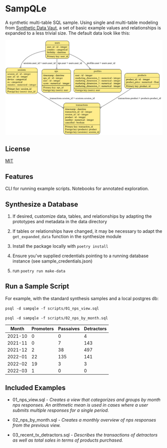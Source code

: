 # SampQLe

A synthetic multi-table SQL sample. Using single and multi-table modeling from [Synthetic Data Vaut](https://sdv.dev), a set of basic example values and relationships is expanded to a less trivial size. The default data look like this:

![Default Schema](default_schema.svg)

## License

[MIT](https://choosealicense.com/licenses/mit/)

## Features

CLI for running example scripts. Notebooks for annotated exploration.

## Synthesize a Database

1. If desired, customize data, tables, and relationships by adapting the prototypes and metadata in the data directory

2. If tables or relationships have changed, it may be necessary to adapt the `get_expanded_data` function in the synthesize module

3. Install the package locally with `poetry install`

4. Ensure you've supplied credentials pointing to a running database instance (see sample_credentials.json)

5. run `poetry run make-data`

## Run a Sample Script

For example, with the standard synthesis samples and a local postgres db:

`psql -d sampqle -f scripts/01_nps_view.sql`

`psql -d sampqle -f scripts/02_nps_by_month.sql`

 | Month  | Promoters | Passaives | Detractors |
 |--------|-----------|-----------|------------|
 |2021-10 |         0 |         0 |          4 |
 |2021-11 |         0 |         7 |        143 |
 |2021-12 |         2 |        38 |        497 |
 |2022-01 |        22 |       135 |        141 |
 |2022-02 |        19 |         3 |          3 |
 |2022-03 |         1 |         0 |          0 |

## Included Examples

+ 01_nps_view.sql - *Creates a view that categorizes and groups by month nps responses. An arithmetic mean is used in cases where a user submits multiple responses for a single period.*

+ 02_nps_by_month.sql - *Creates a monthly overview of nps responses from the previous view.*

+ 03_recent_tx_detractors.sql - *Describes the transactions of detractors as well as total sales in terms of products purchased.*